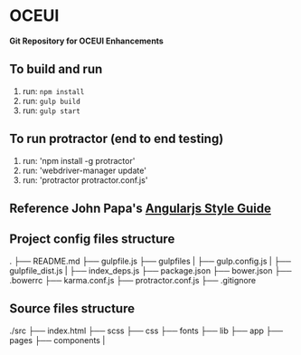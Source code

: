 # OCEUI
**Git Repository for OCEUI Enhancements**


## To build and run
 1. run: `npm install`
 2. run: `gulp build`
 3. run: `gulp start`

## To run protractor (end to end testing)
1. run: 'npm install -g protractor'
2. run: 'webdriver-manager update'
3. run: 'protractor protractor.conf.js'
 
## Reference John Papa's [Angularjs Style Guide](https://github.com/johnpapa/angular-styleguide "Angular Style Guide")

## Project config files structure
.
├──  README.md
├──  gulpfile.js
├──  gulpfiles
|   ├──  gulp.config.js
|   ├──  gulpfile_dist.js
|   ├──  index_deps.js
├──  package.json
├──  bower.json
├──  .bowerrc
├──  karma.conf.js
├──  protractor.conf.js
├──  .gitignore

## Source files structure
./src
├──  index.html
├──  scss
├──  css
├──  fonts
├──  lib
├──  app
├──  pages
├──  components
|   
